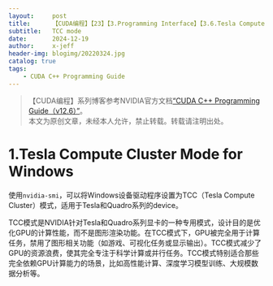 ```yaml
---
layout:     post
title:      【CUDA编程】【23】【3.Programming Interface】【3.6.Tesla Compute Cluster Mode for Windows】
subtitle:   TCC mode
date:       2024-12-19
author:     x-jeff
header-img: blogimg/20220324.jpg
catalog: true
tags:
    - CUDA C++ Programming Guide
---
```

>【CUDA编程】系列博客参考NVIDIA官方文档[“CUDA C++ Programming Guide（v12.6）”](https://docs.nvidia.com/cuda/cuda-c-programming-guide/index.html)。  
>本文为原创文章，未经本人允许，禁止转载。转载请注明出处。

# 1.Tesla Compute Cluster Mode for Windows

使用`nvidia-smi`，可以将Windows设备驱动程序设置为TCC（Tesla Compute Cluster）模式，适用于Tesla和Quadro系列的device。

TCC模式是NVIDIA针对Tesla和Quadro系列显卡的一种专用模式，设计目的是优化GPU的计算性能，而不是图形渲染功能。在TCC模式下，GPU被完全用于计算任务，禁用了图形相关功能（如游戏、可视化任务或显示输出）。TCC模式减少了GPU的资源浪费，使其完全专注于科学计算或并行任务。TCC模式特别适合那些完全依赖GPU计算能力的场景，比如高性能计算、深度学习模型训练、大规模数据分析等。
